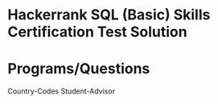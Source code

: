 # Hackerrank SQL (Basic) Skills Certification Test Solution

# Programs/Questions
Country-Codes
Student-Advisor
